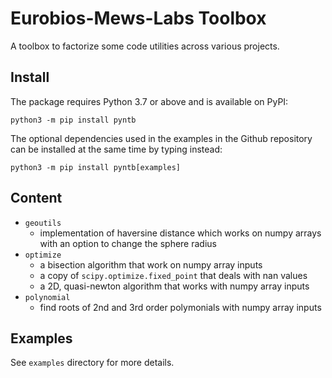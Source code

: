 # Eurobios-Mews-Labs Toolbox

A toolbox to factorize some code utilities across various projects.

## Install

The package requires Python 3.7 or above and is available on PyPI:

```
python3 -m pip install pyntb
```

The optional dependencies used in the examples in the Github repository can be installed at the same time by typing
instead:

```
python3 -m pip install pyntb[examples]
```

## Content

- `geoutils`
    - implementation of haversine distance which works on numpy arrays with an option to change the sphere radius
- `optimize`
    - a bisection algorithm that work on numpy array inputs
    - a copy of `scipy.optimize.fixed_point` that deals with nan values
    - a 2D, quasi-newton algorithm that works with numpy array inputs
- `polynomial`
    - find roots of 2nd and 3rd order polymonials with numpy array inputs

## Examples

See `examples` directory for more details.
